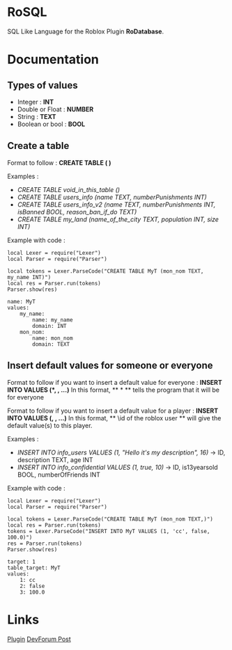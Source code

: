 # RoSQL

SQL Like Language for the Roblox Plugin **RoDatabase**.

# Documentation

## Types of values

- Integer : **INT**
- Double or Float : **NUMBER**
- String : **TEXT**
- Boolean or bool : **BOOL**

## Create a table

Format to follow : **CREATE TABLE <name of your table> ( <name of value> <domain of the value> )**
    
Examples :
- *CREATE TABLE void_in_this_table ()*
- *CREATE TABLE users_info (name TEXT, numberPunishments INT)*
- *CREATE TABLE users_info_v2 (name TEXT, numberPunishments INT, isBanned BOOL, reason_ban_if_do TEXT)*
- *CREATE TABLE my_land (name_of_the_city TEXT, population INT, size INT)*

Example with code :
```
local Lexer = require("Lexer")
local Parser = require("Parser")

local tokens = Lexer.ParseCode("CREATE TABLE MyT (mon_nom TEXT, my_name INT)")
local res = Parser.run(tokens)
Parser.show(res)
```

```
name: MyT
values:
    my_name:
        name: my_name
        domain: INT
    mon_nom:
        name: mon_nom
        domain: TEXT
```

## Insert default values for someone or everyone

Format to follow if you want to insert a default value for everyone : **INSERT INTO <name of the table> VALUES (*, <value> <domain>, ...)**
In this format, ** \* ** tells the program that it will be for everyone

Format to follow if you want to insert a default value for a player : **INSERT INTO <name of the table> VALUES (<id of the roblox user>, <value> <domain>, ...)**
In this format, ** \id of the roblox user ** will give the default value(s) to this player.

Examples :
- *INSERT INTO info_users VALUES (1, "Hello it's my description", 16)*
-> ID, description TEXT, age INT
- *INSERT INTO info_confidential VALUES (1, true, 10)*
-> ID, is13yearsold BOOL, numberOfFriends INT

Example with code :
```
local Lexer = require("Lexer")
local Parser = require("Parser")

local tokens = Lexer.ParseCode("CREATE TABLE MyT (mon_nom TEXT,)")
local res = Parser.run(tokens)
tokens = Lexer.ParseCode("INSERT INTO MyT VALUES (1, 'cc', false, 100.0)")
res = Parser.run(tokens)
Parser.show(res)
```
```
target: 1
table_target: MyT
values:
    1: cc
    2: false
    3: 100.0
```

# Links

[Plugin](https://create.roblox.com/marketplace/asset/15364884409/RoDatabase%3Fkeyword=&pageNumber=&pagePosition=)
[DevForum Post](https://devforum.roblox.com/t/rodatabase-plugin-for-datastores/2702468/2)